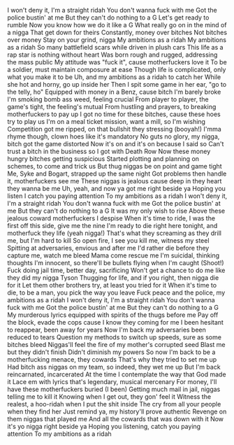 I won't deny it, I'm a straight ridah
You don't wanna fuck with me
Got the police bustin' at me
But they can't do nothing to a G
Let's get ready to rumble
Now you know how we do it like a G
What really go on in the mind of a nigga
That get down for theirs
Constantly, money over bitches
Not bitches over money
Stay on your grind, nigga
My ambitions as a ridah
My ambitions as a ridah
So many battlefield scars while driven in plush cars
This life as a rap star is nothing without heart
Was born rough and rugged, addressing the mass public
My attitude was "fuck it", cause motherfuckers love it
To be a soldier, must maintain composure at ease
Though life is complicated, only what you make it to be
Uh, and my ambitions as a ridah to catch her
While she hot and horny, go up inside her
Then I spit some game in her ear, "go to the telly, ho"
Equipped with money in a Benz, cause bitch I'm barely broke
I'm smoking bomb ass weed, feeling crucial
From player to player, the game's tight, the feeling's mutual
From hustling and prayers, to breaking motherfuckers to pay up
I got no time for these bitches, cause these hoes try to play us
I'm on a meal ticket mission, want a mill, so I'm wishing
Competition got me ripped, on that bullshit they stressing (booyah!)
I'mma rhyme though, clown hoes like it's mandatory
No guts no glory, my nigga, bitch got the game distorted
Now it's on and it's on because I said so
Can't trust a bitch in the business so I got with Death Row
Now these money hungry bitches getting suspicious
Started plotting and planning on schemes, to come and trick us
But thug niggas be on point and game tight
Me, Syke and Bogart, strapped up the same night
Got problems then handle it, motherfuckers see me
These niggas is jealous cause deep in they heart they wanna be me
Uh, yeah, and now ya got me right beside ya
Hoping you listen I catch you paying attention
To my ambitions as a ridah
I won't deny it, I'm a straight ridah
You don't wanna fuck with me
Got the police bustin' at me
But they can't do nothing to a G
It was my only wish to rise
Above these jealous coward motherfuckers I despise
When it's time to ride, I was the first off this side, give me the nine
I'm ready to die right here tonight, and motherfuck they life (yeah nigga!)
That's what they screaming as they drill me, but I'm hard to kill
So open fire, I see you kill me, witness my steel
Spitting at adversaries, envious and after me
I'd rather die before they capture me, watch me bleed
Mama come rescue me I'm suicidal, thinking thoughts
I'm innocent, so there'll be bullets flying when I'm caught
(Shoot!) Fuck doing jail time, better day, sacrificing
Won't get a chance to do me like they did my nigga Tyson
Thugging for life, and if you right, then nigga die for it
Let them other brothers try, at least you tried for it
When it's time to die, to be a man, you pick the way you leave
Fuck peace and the police, my ambitions as a ridah
I won't deny it, I'm a straight ridah
You don't wanna fuck with me
Got the police bustin' at me
But they can't do nothing to a G
My murderous lyrics equipped with spirits of the thugs before me
Pay off the block, evade the cops cause I know they coming for me
I been hesitant to reappear, been away for years
Now I'm back my adversaries been reduced to tears
Question my methods to switch up speeds, sure as some bitches bleed
Niggas'll feel the fire of my mother's corrupted seed
Blast me but they didn't finish
Didn't diminish my powers
So now I'm back to be a motherfucking menace, they cowards
That's why they tried to set me up
Had bitch ass niggas on my team, so indeed, they wet me up
But I'm back reincarnated, incarcerated
At the time I contemplate the way that God made it
Lace em with lyrics that's legendary, musical mercenary
For money, I'll have these motherfuckers buried (I been)
Getting much mail in jail, niggas telling me to kill it
Knowing when I get out, they gon' feel it
Witness the realest, a hoo-ridah when I put the shit inside
The cry from all your people when they find her
Just remind ya, my history'll prove authentic
Revenge on them niggas that played me
And all the cowards that was down with it
Now it's yo nigga right beside ya
Hoping you listening, catch you paying attention
To my ambitions as a ridah
